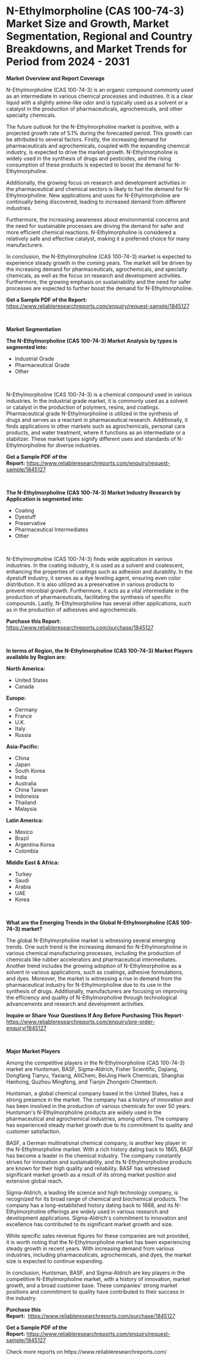 <p><h1>N-Ethylmorpholine (CAS 100-74-3) Market Size and Growth, Market Segmentation, Regional and Country Breakdowns, and Market Trends for Period from 2024 -  2031</h1></p><p><strong>Market Overview and Report Coverage</strong></p>
<p><p>N-Ethylmorpholine (CAS 100-74-3) is an organic compound commonly used as an intermediate in various chemical processes and industries. It is a clear liquid with a slightly amine-like odor and is typically used as a solvent or a catalyst in the production of pharmaceuticals, agrochemicals, and other specialty chemicals.</p><p>The future outlook for the N-Ethylmorpholine market is positive, with a projected growth rate of 5.1% during the forecasted period. This growth can be attributed to several factors. Firstly, the increasing demand for pharmaceuticals and agrochemicals, coupled with the expanding chemical industry, is expected to drive the market growth. N-Ethylmorpholine is widely used in the synthesis of drugs and pesticides, and the rising consumption of these products is expected to boost the demand for N-Ethylmorpholine.</p><p>Additionally, the growing focus on research and development activities in the pharmaceutical and chemical sectors is likely to fuel the demand for N-Ethylmorpholine. New applications and uses for N-Ethylmorpholine are continually being discovered, leading to increased demand from different industries.</p><p>Furthermore, the increasing awareness about environmental concerns and the need for sustainable processes are driving the demand for safer and more efficient chemical reactions. N-Ethylmorpholine is considered a relatively safe and effective catalyst, making it a preferred choice for many manufacturers.</p><p>In conclusion, the N-Ethylmorpholine (CAS 100-74-3) market is expected to experience steady growth in the coming years. The market will be driven by the increasing demand for pharmaceuticals, agrochemicals, and specialty chemicals, as well as the focus on research and development activities. Furthermore, the growing emphasis on sustainability and the need for safer processes are expected to further boost the demand for N-Ethylmorpholine.</p></p>
<p><strong>Get a Sample PDF of the Report:</strong> <a href="https://www.reliableresearchreports.com/enquiry/request-sample/1845127">https://www.reliableresearchreports.com/enquiry/request-sample/1845127</a></p>
<p>&nbsp;</p>
<p><strong>Market Segmentation</strong></p>
<p><strong>The N-Ethylmorpholine (CAS 100-74-3) Market Analysis by types is segmented into:</strong></p>
<p><ul><li>Industrial Grade</li><li>Pharmaceutical Grade</li><li>Other</li></ul></p>
<p>&nbsp;</p>
<p><p>N-Ethylmorpholine (CAS 100-74-3) is a chemical compound used in various industries. In the industrial grade market, it is commonly used as a solvent or catalyst in the production of polymers, resins, and coatings. Pharmaceutical grade N-Ethylmorpholine is utilized in the synthesis of drugs and serves as a reactant in pharmaceutical research. Additionally, it finds applications in other markets such as agrochemicals, personal care products, and water treatment, where it functions as an intermediate or a stabilizer. These market types signify different uses and standards of N-Ethylmorpholine for diverse industries.</p></p>
<p><strong>Get a Sample PDF of the Report:</strong>&nbsp;<a href="https://www.reliableresearchreports.com/enquiry/request-sample/1845127">https://www.reliableresearchreports.com/enquiry/request-sample/1845127</a></p>
<p>&nbsp;</p>
<p><strong>The N-Ethylmorpholine (CAS 100-74-3) Market Industry Research by Application is segmented into:</strong></p>
<p><ul><li>Coating</li><li>Dyestuff</li><li>Preservative</li><li>Pharmaceutical Intermediates</li><li>Other</li></ul></p>
<p>&nbsp;</p>
<p><p>N-Ethylmorpholine (CAS 100-74-3) finds wide application in various industries. In the coating industry, it is used as a solvent and coalescent, enhancing the properties of coatings such as adhesion and durability. In the dyestuff industry, it serves as a dye leveling agent, ensuring even color distribution. It is also utilized as a preservative in various products to prevent microbial growth. Furthermore, it acts as a vital intermediate in the production of pharmaceuticals, facilitating the synthesis of specific compounds. Lastly, N-Ethylmorpholine has several other applications, such as in the production of adhesives and agrochemicals.</p></p>
<p><strong>Purchase this Report:</strong>&nbsp; <a href="https://www.reliableresearchreports.com/purchase/1845127">https://www.reliableresearchreports.com/purchase/1845127</a></p>
<p>&nbsp;</p>
<p><strong>In terms of Region, the N-Ethylmorpholine (CAS 100-74-3) Market Players available by Region are:</strong></p>
<p>
    <p> <strong> North America: </strong>
        <ul>
            <li>United States</li>
            <li>Canada</li>
        </ul>
        </p> 
    <p> <strong> Europe: </strong>
        <ul>
            <li>Germany</li>
            <li>France</li>
            <li>U.K.</li>
            <li>Italy</li>
            <li>Russia</li>
        </ul>
        </p> 
    <p> <strong> Asia-Pacific: </strong>
        <ul>
            <li>China</li>
            <li>Japan</li>
            <li>South Korea</li>
            <li>India</li>
            <li>Australia</li>
            <li>China Taiwan</li>
            <li>Indonesia</li>
            <li>Thailand</li>
            <li>Malaysia</li>
        </ul>
        </p> 
    <p> <strong> Latin America: </strong>
        <ul>
            <li>Mexico</li>
            <li>Brazil</li>
            <li>Argentina Korea</li>
            <li>Colombia</li>
        </ul>
        </p> 
    <p> <strong> Middle East & Africa: </strong>
        <ul>
            <li>Turkey</li>
            <li>Saudi</li>
            <li>Arabia</li>
            <li>UAE</li>
            <li>Korea</li>
        </ul>
    </p>
    </p>
<p>&nbsp;</p>
<p><strong>What are the Emerging Trends in the Global N-Ethylmorpholine (CAS 100-74-3) market?</strong></p>
<p><p>The global N-Ethylmorpholine market is witnessing several emerging trends. One such trend is the increasing demand for N-Ethylmorpholine in various chemical manufacturing processes, including the production of chemicals like rubber accelerators and pharmaceutical intermediates. Another trend includes the growing adoption of N-Ethylmorpholine as a solvent in various applications, such as coatings, adhesive formulations, and dyes. Moreover, the market is witnessing a rise in demand from the pharmaceutical industry for N-Ethylmorpholine due to its use in the synthesis of drugs. Additionally, manufacturers are focusing on improving the efficiency and quality of N-Ethylmorpholine through technological advancements and research and development activities.</p></p>
<p><strong>Inquire or Share Your Questions If Any Before Purchasing This Report</strong>- <a href="https://www.reliableresearchreports.com/enquiry/pre-order-enquiry/1845127">https://www.reliableresearchreports.com/enquiry/pre-order-enquiry/1845127</a></p>
<p>&nbsp;</p>
<p><strong>Major Market Players</strong></p>
<p><p>Among the competitive players in the N-Ethylmorpholine (CAS 100-74-3) market are Huntsman, BASF, Sigma-Aldrich, Fisher Scientific, Dajiang, Dongfang Tianyu, Yaxiang, AlliChem, BeiJing Hwrk Chemicals, Shanghai Hanhong, Quzhou Mingfeng, and Tianjin Zhongxin Chemtech. </p><p>Huntsman, a global chemical company based in the United States, has a strong presence in the market. The company has a history of innovation and has been involved in the production of various chemicals for over 50 years. Huntsman's N-Ethylmorpholine products are widely used in the pharmaceutical and agrochemical industries, among others. The company has experienced steady market growth due to its commitment to quality and customer satisfaction.</p><p>BASF, a German multinational chemical company, is another key player in the N-Ethylmorpholine market. With a rich history dating back to 1865, BASF has become a leader in the chemical industry. The company constantly strives for innovation and sustainability, and its N-Ethylmorpholine products are known for their high quality and reliability. BASF has witnessed significant market growth as a result of its strong market position and extensive global reach.</p><p>Sigma-Aldrich, a leading life science and high technology company, is recognized for its broad range of chemical and biochemical products. The company has a long-established history dating back to 1668, and its N-Ethylmorpholine offerings are widely used in various research and development applications. Sigma-Aldrich's commitment to innovation and excellence has contributed to its significant market growth and size.</p><p>While specific sales revenue figures for these companies are not provided, it is worth noting that the N-Ethylmorpholine market has been experiencing steady growth in recent years. With increasing demand from various industries, including pharmaceuticals, agrochemicals, and dyes, the market size is expected to continue expanding.</p><p>In conclusion, Huntsman, BASF, and Sigma-Aldrich are key players in the competitive N-Ethylmorpholine market, with a history of innovation, market growth, and a broad customer base. These companies' strong market positions and commitment to quality have contributed to their success in the industry.</p></p>
<p><strong>Purchase this Report:</strong>&nbsp;&nbsp;<a href="https://www.reliableresearchreports.com/purchase/1845127">https://www.reliableresearchreports.com/purchase/1845127</a></p>
<p></p>
<p><strong>Get a Sample PDF of the Report:</strong>&nbsp;<a href="https://www.reliableresearchreports.com/enquiry/request-sample/1845127">https://www.reliableresearchreports.com/enquiry/request-sample/1845127</a></p>
<p>Check more reports on https://www.reliableresearchreports.com/</p>